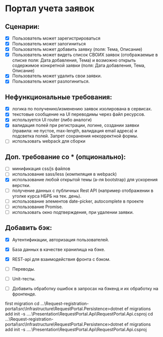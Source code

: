 # Портал учета заявок

 ## Сценарии:
- [x] Пользователь может зарегистрироваться
- [x] Пользователь может залогиниться
- [x] Пользователь может добавить заявку (поля: Тема, Описание)
- [x] Пользователь может видеть список СВОИХ заявок (отображаемые в списке поля: Дата добавления, Тема) и возможно открыть содержимое конкретной заявки (поля: Дата добавления, Тема, Описание)
- [x] Пользователь может удалить свои заявки.
- [x] Пользователь может разлогиниться.

 ## Нефункциональные требования:
- [x] логика по получению/изменению заявок изолирована в сервисах.
- [x] текстовые сообщение на UI переводимы через файл ресурсов.
- [x] используется UI router (либо аналоги)
- [x] валидация полей при регистрации, логине, создании заявки (правила: не пустое, max-length, валидация email адреса) и подсветка полей. Запрет сохранения некорректной формы.
- [ ] использовать webpack для сборки

 ## Доп. требование со * (опционально):
- [ ] минификация css/js файлов
- [ ] использование sass/less (компиляция в webpack)
- [x] использование любой открытой темы (а-ля bootstrap) для ускорения верстки.
- [ ] получение данных с публичных Rest API (например отображении в уголке курса НБРБ на тек. день).
- [ ] использование элементов date-picker, autocomplete в проекте
- [ ] использование Promise.
- [ ] использовать окно подтверждения, при удалении заявки.

 ## Добавить бэк:
- [x] Аутентификации, авторизация пользователей.
- [x] База данных в качестве хранилища на бэке.
- [x] REST-api для взаимодействия фронта с бэком.
- [ ] Переводы.
- [ ] Unit-тесты.
- [ ] Добавить обработку ошибок в запросах на бэкенд и их обработку на фронтенде.


 first migration
 cd ...\Request-registration-portal\src\Infrastructure\RequestPortal.Persistence>dotnet ef migrations add init -s ..\..\Presentation\RequestPortal.Api\RequestPortal.Api.csproj
 cd ...\Request-registration-portal\src\Infrastructure\RequestPortal.Persistence>dotnet ef migrations add init -s ..\..\Presentation\RequestPortal.Api\RequestPortal.Api.csproj